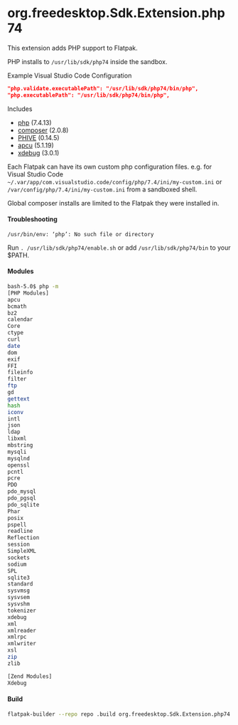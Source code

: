 # org.freedesktop.Sdk.Extension.php74

This extension adds PHP support to Flatpak.

PHP installs to `/usr/lib/sdk/php74` inside the sandbox.

Example Visual Studio Code Configuration

```json
"php.validate.executablePath": "/usr/lib/sdk/php74/bin/php",
"php.executablePath": "/usr/lib/sdk/php74/bin/php",
```

Includes

* [php](https://php.net/) (7.4.13)
* [composer](https://github.com/composer/composer) (2.0.8)
* [PHIVE](https://phar.io/) (0.14.5)
* [apcu](https://pecl.php.net/package/APCu) (5.1.19)
* [xdebug](https://xdebug.org/) (3.0.1)

Each Flatpak can have its own custom php configuration files.
e.g. for Visual Studio Code
`~/.var/app/com.visualstudio.code/config/php/7.4/ini/my-custom.ini` or `/var/config/php/7.4/ini/my-custom.ini` from a sandboxed shell.

Global composer installs are limited to the Flatpak they were installed in.

#### Troubleshooting
`/usr/bin/env: ‘php’: No such file or directory`

Run `. /usr/lib/sdk/php74/enable.sh` or add `/usr/lib/sdk/php74/bin` to your $PATH.

#### Modules

```bash
bash-5.0$ php -m
[PHP Modules]
apcu
bcmath
bz2
calendar
Core
ctype
curl
date
dom
exif
FFI
fileinfo
filter
ftp
gd
gettext
hash
iconv
intl
json
ldap
libxml
mbstring
mysqli
mysqlnd
openssl
pcntl
pcre
PDO
pdo_mysql
pdo_pgsql
pdo_sqlite
Phar
posix
pspell
readline
Reflection
session
SimpleXML
sockets
sodium
SPL
sqlite3
standard
sysvmsg
sysvsem
sysvshm
tokenizer
xdebug
xml
xmlreader
xmlrpc
xmlwriter
xsl
zip
zlib

[Zend Modules]
Xdebug
```
#### Build
```bash
flatpak-builder --repo repo .build org.freedesktop.Sdk.Extension.php74.json --force-clean
```
